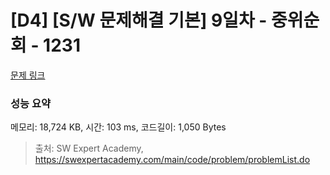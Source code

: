 # [D4] [S/W 문제해결 기본] 9일차 - 중위순회 - 1231 

[문제 링크](https://swexpertacademy.com/main/code/problem/problemDetail.do?contestProbId=AV140YnqAIECFAYD) 

### 성능 요약

메모리: 18,724 KB, 시간: 103 ms, 코드길이: 1,050 Bytes



> 출처: SW Expert Academy, https://swexpertacademy.com/main/code/problem/problemList.do